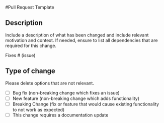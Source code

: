 #Pull Request Template

## Description 

Include a description of what has been changed and include relevant motivation and context. 
If needed, ensure to list all dependencies that are required for this change.

Fixes # (issue)

## Type of change

Please delete options that are not relevant.

- [ ] Bug fix (non-breaking change which fixes an issue)
- [ ] New feature (non-breaking change which adds functionality) 
- [ ] Breaking Change (fix or feature that would cause existing functionality to not work as expected)
- [ ] This change requires a documentation update 
